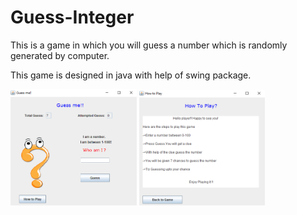 # Guess-Integer

This is a game in which you will guess a number which is randomly generated by computer.

This game is designed in java with help of swing package.

<p align="left">
  <img src="gamewindow-1.png" width="40%" height="40%"/>
  
  <img src="gamewindow-2.png" width="40%" height="40%"/>
</p>
